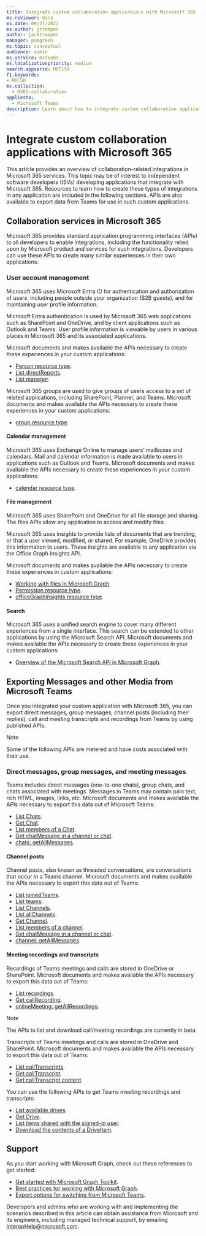 ```yaml
---
title: Integrate custom collaboration applications with Microsoft 365
ms.reviewer: daro
ms.date: 09/27/2023
ms.author: jtremper
author: jacktremper
manager: pamgreen
ms.topic: conceptual
audience: admin
ms.service: msteams
ms.localizationpriority: medium
search.appverid: MET150
f1.keywords:
- NOCSH
ms.collection: 
  - M365-collaboration
appliesto: 
  - Microsoft Teams
description: Learn about how to integrate custom collaboration applications with Microsoft 365.
---
```


# Integrate custom collaboration applications with Microsoft 365

This article provides an overview of collaboration-related integrations in Microsoft 365 services. This topic may be of interest to independent software developers (ISVs) developing applications that integrate with Microsoft 365. Resources to learn how to create these types of integrations in any application are included in the following sections. APIs are also available to export data from Teams for use in such custom applications.

## Collaboration services in Microsoft 365

Microsoft 365 provides standard application programming interfaces (APIs) to all developers to enable integrations, including the functionality relied upon by Microsoft product and services for such integrations. Developers can use these APIs to create many similar experiences in their own applications.

### User account management

Microsoft 365 uses Microsoft Entra ID for authentication and authorization of users, including people outside your organization (B2B guests), and for maintaining user profile information.

Microsoft Entra authentication is used by Microsoft 365 web applications such as SharePoint and OneDrive, and by client applications such as Outlook and Teams. User profile information is viewable by users in various places in Microsoft 365 and its associated applications.

Microsoft documents and makes available the APIs necessary to create these experiences in your custom applications:

- [Person resource type](/graph/api/resources/person).
- [List directReports](/graph/api/user-list-directreports).
- [List manager](/graph/api/user-list-manager).

Microsoft 365 groups are used to give groups of users access to a set of related applications, including SharePoint, Planner, and Teams. Microsoft documents and makes available the APIs necessary to create these experiences in your custom applications:

- [group resource type](/graph/api/resources/group).

#### Calendar management

Microsoft 365 uses Exchange Online to manage users’ mailboxes and calendars. Mail and calendar information is made available to users in applications such as Outlook and Teams. Microsoft documents and makes available the APIs necessary to create these experiences in your custom applications:

- [calendar resource type](/graph/api/resources/calendar).

#### File management

Microsoft 365 uses SharePoint and OneDrive for all file storage and sharing. The files APIs allow any application to access and modify files.

Microsoft 365 uses insights to provide lists of documents that are trending, or that a user viewed, modified, or shared. For example, OneDrive provides this information to users. These insights are available to any application via the Office Graph Insights API.

Microsoft documents and makes available the APIs necessary to create these experiences in custom applications:

- [Working with files in Microsoft Graph](/graph/api/resources/onedrive).
- [Permission resource type](/graph/api/resources/permission).
- [officeGraphInsights resource type](/graph/api/resources/officegraphinsights).

#### Search

Microsoft 365 uses a unified search engine to cover many different experiences from a single interface. This search can be extended to other applications by using the Microsoft Search API. Microsoft documents and makes available the APIs necessary to create these experiences in your custom applications:

- [Overview of the Microsoft Search API in Microsoft Graph](/graph/search-concept-overview).

## Exporting Messages and other Media from Microsoft Teams

Once you integrated your custom application with Microsoft 365, you can export direct messages, group messages, channel posts (including their replies), call and meeting transcripts and recordings from Teams by using published APIs.

> [!NOTE]
> Some of the following APIs are metered and have costs associated with their use.

### Direct messages, group messages, and meeting messages

Teams includes direct messages (one-to-one chats), group chats, and chats associated with meetings. Messages in Teams may contain pain text, rich HTML, images, links, etc. Microsoft documents and makes available the APIs necessary to export this data out of Microsoft Teams:

- [List Chats](/graph/api/chat-list).
- [Get Chat](/graph/api/chat-get).
- [List members of a Chat](/graph/api/chat-list-members).
- [Get chatMessage in a channel or chat](/graph/api/chatmessage-get).
- [chats: getAllMessages](/graph/api/chats-getallmessages).

#### Channel posts

Channel posts, also known as threaded conversations, are conversations that occur in a Teams channel. Microsoft documents and makes available the APIs necessary to export this data out of Teams:

- [List joinedTeams](/graph/api/user-list-joinedteams).
- [List teams](/graph/api/teams-list).
- [List Channels](/graph/api/channel-list).
- [List allChannels](/graph/api/team-list-allchannels).
- [Get Channel](/graph/api/channel-get).
- [List members of a channel](/graph/api/channel-list-members).
- [Get chatMessage in a channel or chat](/graph/api/chatmessage-get).
- [channel: getAllMessages](/graph/api/channel-getallmessages).

#### Meeting recordings and transcripts

Recordings of Teams meetings and calls are stored in OneDrive or SharePoint. Microsoft documents and makes available the APIs necessary to export this data out of Teams:

- [List recordings](/graph/api/onlinemeeting-list-recordings).
- [Get callRecording](/graph/api/callrecording-get).
- [onlineMeeting: getAllRecordings](/graph/api/onlinemeeting-getallrecordings).

> [!NOTE]
> The APIs to list and download call/meeting recordings are currently in beta.

Transcripts of Teams meetings and calls are stored in OneDrive and SharePoint. Microsoft documents and makes available the APIs necessary to export this data out of Teams:

- [List callTranscripts](/microsoftteams/platform/graph-api/meeting-transcripts/api-transcripts#list-calltranscripts).
- [Get callTranscript](/microsoftteams/platform/graph-api/meeting-transcripts/api-transcripts#get-calltranscript).
- [Get callTranscript content](/microsoftteams/platform/graph-api/meeting-transcripts/api-transcripts#get-calltranscript-content).

You can use the following APIs to get Teams meeting recordings and transcripts:

- [List available drives](/onedrive/developer/rest-api/api/drive_list).
- [Get Drive](/onedrive/developer/rest-api/api/drive_get).
- [List items shared with the signed-in user](/onedrive/developer/rest-api/api/drive_sharedwithme).
- [Download the contents of a DriveItem](/onedrive/developer/rest-api/api/driveitem_get_content).

## Support

As you start working with Microsoft Graph, check out these references to get started:

- [Get started with Microsoft Graph Toolkit](/graph/toolkit/get-started/overview).
- [Best practices for working with Microsoft Graph](/graph/best-practices-concept).
- [Export options for switching from Microsoft Teams](migration-from-teams.md).

Developers and admins who are working with and implementing the scenarios described in this article can obtain assistance from Microsoft and its engineers, including managed technical support, by emailing [InteropHelp@microsoft.com](mailto:InteropHelp@microsoft.com).
